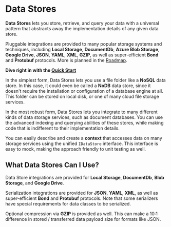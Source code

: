 # Data Stores

**Data Stores** lets you store, retrieve, and query your data with a universal pattern that abstracts away the implementation details of any given data store.

Pluggable integrations are provided to many popular storage systems and techniques, including **Local Storage**, **DocumentDb**, **Azure Blob Storage**, **Google Drive**, **JSON**, **YAML**, **XML**, **GZIP**, as well as super-efficient **Bond** and **Protobuf** protocols. More is planned in the [Roadmap](docs/roadmap.md).

**Dive right in with the [Quick Start](docs/quick-start.md)**

In the simplest form, Data Stores lets you use a file folder like a **NoSQL** data store. In this case, it could even be called a **NoDB** data store, since it doesn't require the installation or configuration of a database engine at all. This folder can be stored on local disk, or one of many cloud file storage services.

In the most robust form, Data Stores lets you integrate to many different kinds of data storage services, such as document databases. You can use the advanced indexing and querying abilities of these stores, while making code that is indifferent to their implementation details. 

You can easily describe and create a **context** that accesses data on many storage services using the unified `IDataStore` interface. This interface is easy to mock, making the approach friendly to unit testing as well.

## What Data Stores Can I Use?

Data Store integrations are provided for **Local Storage**, **DocumentDb**, **Blob Storage**, and **Google Drive**.

Serialization integrations are provided for **JSON**, **YAML**, **XML**, as well as super-efficient **Bond** and **Protobuf** protocols. Note that some serializers have special requirements for data classes to be serialized.

Optional compression via **GZIP** is provided as well. This can make a 10:1 difference in stored / transferred data payload size for formats like JSON.






